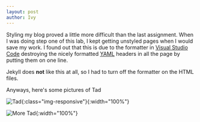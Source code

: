 ```yaml
---
layout: post
author: Ivy
---
```

Styling my blog proved a little more difficult than the last assignment. When I was doing step one of this lab, I kept getting unstyled pages when I would save my work. I found out that this is due to the formatter in [Visual Studio Code](https://code.visualstudio.com) destroying the nicely formatted [YAML](https://en.wikipedia.org/wiki/YAML) headers in all the page by putting them on one line.

Jekyll does **not** like this at all, so I had to turn off the formatter on the HTML files.

Anyways, here's some pictures of Tad

 ![Tad]({{site.baseurl}}/assets/images/IMG_1390.png){:class="img-responsive"}{:width="100%"}

 ![More Tad]({{site.baseurl}}/assets/images/IMG_3551.jpg){:width="100%"}
